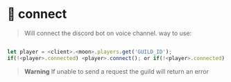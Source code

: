 # 🍨 connect

> Will connect the discord bot on voice channel.
way to use:

```javascript

let player = <client>.<moon>.players.get('GUILD_ID');
if(!<player>.connected) <player>.connect(); or if(!<player>.connected) <player>.connect({ selfDean: boolean, selfMute: boolean })
```


> **Warning**
> If unable to send a request the guild will return an error
